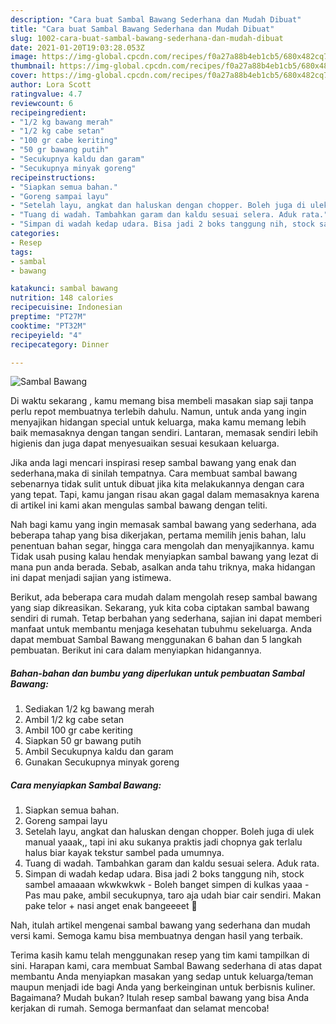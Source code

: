 ```yaml
---
description: "Cara buat Sambal Bawang Sederhana dan Mudah Dibuat"
title: "Cara buat Sambal Bawang Sederhana dan Mudah Dibuat"
slug: 1002-cara-buat-sambal-bawang-sederhana-dan-mudah-dibuat
date: 2021-01-20T19:03:28.053Z
image: https://img-global.cpcdn.com/recipes/f0a27a88b4eb1cb5/680x482cq70/sambal-bawang-foto-resep-utama.jpg
thumbnail: https://img-global.cpcdn.com/recipes/f0a27a88b4eb1cb5/680x482cq70/sambal-bawang-foto-resep-utama.jpg
cover: https://img-global.cpcdn.com/recipes/f0a27a88b4eb1cb5/680x482cq70/sambal-bawang-foto-resep-utama.jpg
author: Lora Scott
ratingvalue: 4.7
reviewcount: 6
recipeingredient:
- "1/2 kg bawang merah"
- "1/2 kg cabe setan"
- "100 gr cabe keriting"
- "50 gr bawang putih"
- "Secukupnya kaldu dan garam"
- "Secukupnya minyak goreng"
recipeinstructions:
- "Siapkan semua bahan."
- "Goreng sampai layu"
- "Setelah layu, angkat dan haluskan dengan chopper. Boleh juga di ulek manual yaaak,, tapi ini aku sukanya praktis jadi chopnya gak terlalu halus biar kayak tekstur sambel pada umumnya."
- "Tuang di wadah. Tambahkan garam dan kaldu sesuai selera. Aduk rata."
- "Simpan di wadah kedap udara. Bisa jadi 2 boks tanggung nih, stock sambel amaaaan wkwkwkwk Boleh banget simpen di kulkas yaaa Pas mau pake, ambil secukupnya, taro aja udah biar cair sendiri. Makan pake telor + nasi anget enak bangeeeet 🤤"
categories:
- Resep
tags:
- sambal
- bawang

katakunci: sambal bawang 
nutrition: 148 calories
recipecuisine: Indonesian
preptime: "PT27M"
cooktime: "PT32M"
recipeyield: "4"
recipecategory: Dinner

---
```



![Sambal Bawang](https://img-global.cpcdn.com/recipes/f0a27a88b4eb1cb5/680x482cq70/sambal-bawang-foto-resep-utama.jpg)

Di waktu  sekarang , kamu memang bisa membeli masakan siap saji tanpa perlu repot membuatnya terlebih dahulu. Namun, untuk anda yang ingin menyajikan hidangan special untuk keluarga, maka kamu memang lebih baik memasaknya dengan tangan sendiri. Lantaran, memasak sendiri lebih higienis dan juga dapat menyesuaikan sesuai kesukaan keluarga.

Jika anda lagi mencari inspirasi resep sambal bawang yang enak dan sederhana,maka di sinilah tempatnya. Cara membuat sambal bawang  sebenarnya tidak sulit untuk dibuat jika kita melakukannya dengan cara yang tepat. Tapi, kamu jangan risau akan gagal dalam memasaknya 
karena di artikel ini kami akan mengulas sambal bawang dengan teliti.  



Nah bagi kamu yang ingin memasak sambal bawang yang sederhana, ada beberapa tahap yang bisa dikerjakan, pertama memilih jenis bahan, lalu penentuan bahan segar, hingga cara mengolah dan menyajikannya. kamu Tidak usah pusing kalau hendak menyiapkan sambal bawang yang lezat di mana pun anda berada. Sebab, asalkan anda  tahu triknya, maka hidangan ini dapat menjadi sajian yang istimewa.

Berikut, ada beberapa cara mudah dalam mengolah resep sambal bawang yang siap dikreasikan. Sekarang, yuk kita coba ciptakan sambal bawang sendiri di rumah. Tetap berbahan yang sederhana, sajian ini dapat memberi manfaat untuk membantu menjaga kesehatan tubuhmu sekeluarga. Anda dapat membuat Sambal Bawang menggunakan 6 bahan dan 5 langkah pembuatan. Berikut ini cara dalam menyiapkan hidangannya.

<!--inarticleads1-->

##### Bahan-bahan dan bumbu yang diperlukan untuk pembuatan Sambal Bawang:

1. Sediakan 1/2 kg bawang merah
1. Ambil 1/2 kg cabe setan
1. Ambil 100 gr cabe keriting
1. Siapkan 50 gr bawang putih
1. Ambil Secukupnya kaldu dan garam
1. Gunakan Secukupnya minyak goreng




<!--inarticleads2-->

##### Cara menyiapkan Sambal Bawang:

1. Siapkan semua bahan.
1. Goreng sampai layu
1. Setelah layu, angkat dan haluskan dengan chopper. Boleh juga di ulek manual yaaak,, tapi ini aku sukanya praktis jadi chopnya gak terlalu halus biar kayak tekstur sambel pada umumnya.
1. Tuang di wadah. Tambahkan garam dan kaldu sesuai selera. Aduk rata.
1. Simpan di wadah kedap udara. Bisa jadi 2 boks tanggung nih, stock sambel amaaaan wkwkwkwk - Boleh banget simpen di kulkas yaaa - Pas mau pake, ambil secukupnya, taro aja udah biar cair sendiri. Makan pake telor + nasi anget enak bangeeeet 🤤




Nah, itulah artikel mengenai  sambal bawang  yang sederhana dan mudah versi kami. Semoga kamu bisa membuatnya dengan hasil yang terbaik. 

Terima kasih kamu telah menggunakan resep yang tim kami tampilkan di sini. Harapan kami, cara membuat  Sambal Bawang sederhana di atas dapat membantu Anda menyiapkan masakan yang sedap untuk keluarga/teman maupun menjadi ide bagi Anda yang berkeinginan untuk berbisnis kuliner. Bagaimana? Mudah bukan? Itulah resep sambal bawang yang bisa Anda kerjakan di rumah. Semoga bermanfaat dan selamat mencoba!

